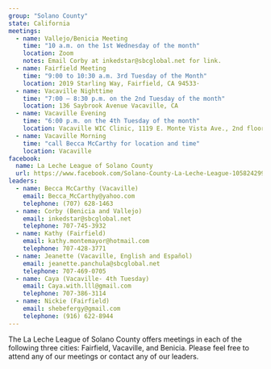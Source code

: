 ```yaml
---
group: "Solano County"
state: California
meetings:
  - name: Vallejo/Benicia Meeting
    time: "10 a.m. on the 1st Wednesday of the month"
    location: Zoom
    notes: Email Corby at inkedstar@sbcglobal.net for link.
  - name: Fairfield Meeting
    time: "9:00 to 10:30 a.m. 3rd Tuesday of the Month"
    location: 2019 Starling Way, Fairfield, CA 94533·
  - name: Vacaville Nighttime
    time: "7:00 – 8:30 p.m. on the 2nd Tuesday of the month"
    location: 136 Saybrook Avenue Vacaville, CA 
  - name: Vacaville Evening
    time: "6:00 p.m. on the 4th Tuesday of the month"
    location: Vacaville WIC Clinic, 1119 E. Monte Vista Ave., 2nd floor – Elevator available; open to the public, not just WIC recipients
  - name: Vacaville Morning
    time: "call Becca McCarthy for location and time"
    location: Vacaville
facebook: 
  name: La Leche League of Solano County
  url: https://www.facebook.com/Solano-County-La-Leche-League-105824299459800
leaders:
  - name: Becca McCarthy (Vacaville)
    email: Becca_McCarthy@yahoo.com
    telephone: (707) 628-1463
  - name: Corby (Benicia and Vallejo) 
    email: inkedstar@sbcglobal.net
    telephone: 707-745-3932
  - name: Kathy (Fairfield)
    email: kathy.montemayor@hotmail.com
    telephone: 707-428-3771
  - name: Jeanette (Vacaville, English and Español) 
    email: jeanette.panchula@sbcglobal.net
    telephone: 707-469-0705
  - name: Caya (Vacaville- 4th Tuesday)
    email: Caya.with.lll@gmail.com
    telephone: 707-386-3114
  - name: Nickie (Fairfield)
    email: shebefergy@gmail.com
    telephone: (916) 622-8944
---
```

The La Leche League of Solano County offers meetings in each of the following three cities: Fairfield, Vacaville, and Benicia. Please feel free to attend any of our meetings or contact any of our leaders.